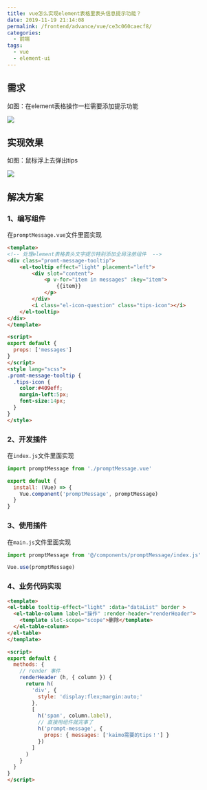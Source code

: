 ```yaml
---
title: vue怎么实现element表格里表头信息提示功能？
date: 2019-11-19 21:14:08
permalink: /frontend/advance/vue/ce3c060caecf8/
categories:
  - 前端
tags:
  - vue
  - element-ui
---
```


## 需求

如图：在element表格操作一栏需要添加提示功能

![](https://imgconvert.csdnimg.cn/aHR0cHM6Ly91c2VyLWdvbGQtY2RuLnhpdHUuaW8vMjAxOS8xMS8xOS8xNmU4M2NiNGI4ZGVmNTkz?x-oss-process=image/format,png)

## 实现效果

如图：鼠标浮上去弹出tips

![](https://imgconvert.csdnimg.cn/aHR0cHM6Ly91c2VyLWdvbGQtY2RuLnhpdHUuaW8vMjAxOS8xMS8xOS8xNmU4M2NiN2I1YjdiMjA4?x-oss-process=image/format,png)

## 解决方案

### 1、编写组件

在`promptMessage.vue`文件里面实现

```html
<template>
<!-- 处理element表格表头文字提示特别添加全局注册组件  -->
<div class="promt-message-tooltip">
    <el-tooltip effect="light" placement="left">
        <div slot="content">
            <p v-for="item in messages" :key="item">
                {{item}}
            </p>
        </div>
        <i class="el-icon-question" class="tips-icon"></i>
    </el-tooltip>
</div>
</template>

<script>
export default {
  props: ['messages']
}
</script>
<style lang="scss">
.promt-message-tooltip {
  .tips-icon {
    color:#409eff;
    margin-left:5px;
    font-size:14px;
  }
}
</style>
```

### 2、开发插件

在`index.js`文件里面实现

```js
import promptMessage from './promptMessage.vue'

export default {
  install: (Vue) => {
    Vue.component('promptMessage', promptMessage)
  }
}
```

### 3、使用插件

在`main.js`文件里面实现

```js
import promptMessage from '@/components/promptMessage/index.js'

Vue.use(promptMessage)
```

### 4、业务代码实现

```html
<template>
<el-table tooltip-effect="light" :data="dataList" border >
  <el-table-column label="操作" :render-header="renderHeader">
    <template slot-scope="scope">删除</template>
  </el-table-column>
</el-table>
</template>

<script>
export default {
  methods: {
    // render 事件
    renderHeader (h, { column }) {
      return h(
        'div', {
          style: 'display:flex;margin:auto;'
        },
        [
          h('span', column.label),
          // 直接用组件就完事了
          h('prompt-message', {
            props: { messages: ['kaimo需要的tips！'] }
          })
        ]
      )
    }
  }
}
</script>
```
